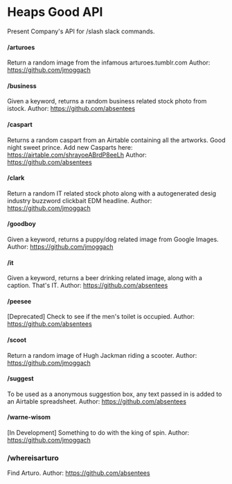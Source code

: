 # Heaps Good API

Present Company's API for /slash slack commands.

#### /arturoes
Return a random image from the infamous arturoes.tumblr.com
Author: https://github.com/jmoggach

#### /business
Given a keyword, returns a random business related stock photo from istock.
Author: https://github.com/absentees

#### /caspart
Returns a random caspart from an Airtable containing all the artworks. Good night sweet prince.
Add new Casparts here: https://airtable.com/shrayoeABrdP8eeLh
Author: https://github.com/absentees

#### /clark
Return a random IT related stock photo along with a autogenerated desig industry buzzword clickbait EDM headline.
Author: https://github.com/jmoggach

#### /goodboy
Given a keyword, returns a puppy/dog related image from Google Images.
Author: https://github.com/jmoggach

#### /it
Given a keyword, returns a beer drinking related image, along with a caption. That's IT.
Author: https://github.com/absentees

#### /peesee
[Deprecated] Check to see if the men's toilet is occupied.
Author: https://github.com/absentees

#### /scoot
Return a random image of Hugh Jackman riding a scooter.
Author: https://github.com/jmoggach

#### /suggest
To be used as a anonymous suggestion box, any text passed in is added to an Airtable spreadsheet.
Author: https://github.com/absentees

#### /warne-wisom
[In Development] Something to do with the king of spin.
Author: https://github.com/jmoggach

### /whereisarturo
Find Arturo.
Author: https://github.com/absentees
